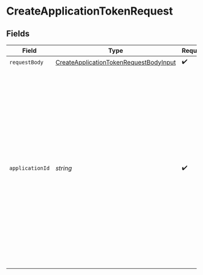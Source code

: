 # CreateApplicationTokenRequest


## Fields

| Field                                                                                                                                                                                                                                                                                                 | Type                                                                                                                                                                                                                                                                                                  | Required                                                                                                                                                                                                                                                                                              | Description                                                                                                                                                                                                                                                                                           |
| ----------------------------------------------------------------------------------------------------------------------------------------------------------------------------------------------------------------------------------------------------------------------------------------------------- | ----------------------------------------------------------------------------------------------------------------------------------------------------------------------------------------------------------------------------------------------------------------------------------------------------- | ----------------------------------------------------------------------------------------------------------------------------------------------------------------------------------------------------------------------------------------------------------------------------------------------------- | ----------------------------------------------------------------------------------------------------------------------------------------------------------------------------------------------------------------------------------------------------------------------------------------------------- |
| `requestBody`                                                                                                                                                                                                                                                                                         | [CreateApplicationTokenRequestBodyInput](../../models/operations/CreateApplicationTokenRequestBodyInput.md)                                                                                                                                                                                           | :heavy_check_mark:                                                                                                                                                                                                                                                                                    | N/A                                                                                                                                                                                                                                                                                                   |
| `applicationId`                                                                                                                                                                                                                                                                                       | *string*                                                                                                                                                                                                                                                                                              | :heavy_check_mark:                                                                                                                                                                                                                                                                                    | Application ID calling the API. Specify your assigned Application ID, otherwise, use the default value if you are not assigned any Application ID. If you're building your own application, refer to our [guide](https://developer.exactpay.com/docs/authentication) on how to get an Application ID. |